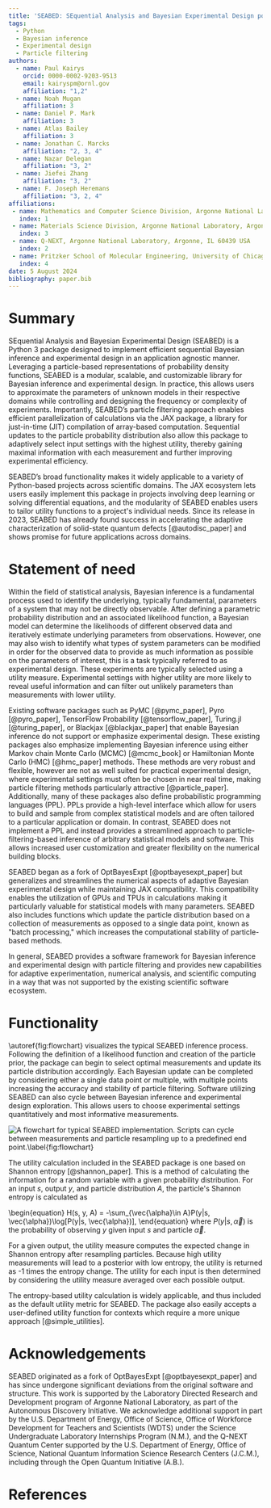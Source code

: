 ```yaml
---
title: 'SEABED: SEquential Analysis and Bayesian Experimental Design powered by JAX'
tags:
  - Python
  - Bayesian inference
  - Experimental design
  - Particle filtering
authors:
  - name: Paul Kairys
    orcid: 0000-0002-9203-9513
    email: kairyspm@ornl.gov
    affiliation: "1,2"
  - name: Noah Mugan
    affiliation: 3
  - name: Daniel P. Mark
    affiliation: 3
  - name: Atlas Bailey
    affiliation: 3
  - name: Jonathan C. Marcks
    affiliation: "2, 3, 4" 
  - name: Nazar Delegan
    affiliation: "3, 2"
  - name: Jiefei Zhang
    affiliation: "3, 2"
  - name: F. Joseph Heremans
    affiliation: "3, 2, 4" 
affiliations:
 - name: Mathematics and Computer Science Division, Argonne National Laboratory, Argonne, IL 60439 USA
   index: 1
 - name: Materials Science Division, Argonne National Laboratory, Argonne, IL 60439 USA
   index: 3
 - name: Q-NEXT, Argonne National Laboratory, Argonne, IL 60439 USA
   index: 2
 - name: Pritzker School of Molecular Engineering, University of Chicago, Chicago, IL 60637 USA
   index: 4
date: 5 August 2024
bibliography: paper.bib
---
```


# Summary

SEquential Analysis and Bayesian Experimental Design (SEABED) is a Python 3 package designed to implement efficient sequential Bayesian inference and experimental design in an application agnostic manner. Leveraging a particle-based representations of probability density functions, SEABED is a modular, scalable, and customizable library for Bayesian inference and experimental design. In practice, this allows users to approximate the parameters of unknown models in their respective domains while controlling and designing the frequency or complexity of experiments. Importantly, SEABED’s particle filtering approach enables efficient parallelization of calculations via the JAX package, a library for just-in-time (JIT) compilation of array-based computation. Sequential updates to the particle probability distribution also allow this package to adaptively select input settings with the highest utility, thereby gaining maximal information with each measurement and further improving experimental efficiency. 

SEABED’s broad functionality makes it widely applicable to a variety of Python-based projects across scientific domains. The JAX ecosystem lets users easily implement this package in projects involving deep learning or solving differential equations, and the modularity of SEABED enables users to tailor utility functions to a project's individual needs. Since its release in 2023, SEABED has already found success in accelerating the adaptive characterization of solid-state quantum defects [@autodisc_paper] and shows promise for future applications across domains. 

# Statement of need

Within the field of statistical analysis, Bayesian inference is a fundamental process used to identify the underlying, typically fundamental, parameters of a system that may not be directly observable. After defining a parametric probability distribution and an associated likelihood function, a Bayesian model can determine the likelihoods of different observed data and iteratively estimate underlying parameters from observations. However, one may also wish to identify what types of system parameters can be modified in order for the observed data to provide as much information as possible on the parameters of interest, this is a task typically referred to as experimental design. These experiments are typically selected using a utility measure. Experimental settings with higher utility are more likely to reveal useful information and can filter out unlikely parameters than measurements with lower utility.

Existing software packages such as PyMC [@pymc_paper], Pyro [@pyro_paper], TensorFlow Probability [@tensorflow_paper], Turing.jl [@turing_paper], or Blackjax [@blackjax_paper] that enable Bayesian inference do not support or emphasize experimental design. These existing packages also emphasize implementing Bayesian inference using either Markov chain Monte Carlo (MCMC) [@mcmc_book] or Hamiltonian Monte Carlo (HMC) [@hmc_paper] methods. These methods are very robust and flexible, however are not as well suited for practical experimental design, where experimental settings must often be chosen in near real time, making particle filtering methods particularly attractive [@particle_paper]. Additionally, many of these packages also define probabilistic programming languages (PPL). PPLs provide a high-level interface which allow for users to build and sample from complex statistical models and are often tailored to a particular application or domain. In contrast, SEABED does not implement a PPL and instead provides a streamlined approach to particle-filtering-based inference of arbitrary statistical models and software. This allows increased user customization and greater flexibility on the numerical building blocks. 

SEABED began as a fork of OptBayesExpt [@optbayesexpt_paper] but generalizes and streamlines the numerical aspects of adaptive Bayesian experimental design while maintaining JAX compatibility. This compatibility enables the utilization of GPUs and TPUs in calculations making it particularly valuable for statistical models with many parameters. SEABED also includes functions which update the particle distribution based on a collection of measurements as opposed to a single data point, known as "batch processing," which increases the computational stability of particle-based methods.

In general, SEABED provides a software framework for Bayesian inference and experimental design with particle filtering and provides new capabilities for adaptive experimentation, numerical analysis, and scientific computing in a way that was not supported by the existing scientific software ecosystem. 

# Functionality

\autoref{fig:flowchart} visualizes the typical SEABED inference process. Following the definition of a likelihood function and creation of the particle prior, the package can begin to select optimal measurements and update its particle distribution accordingly. Each Bayesian update can be completed by considering either a single data point or multiple, with multiple points increasing the accuracy and stability of particle filtering. Software utilizing SEABED can also cycle between Bayesian inference and experimental design exploration. This allows users to choose experimental settings quantitatively and most informative measurements.


![A flowchart for typical SEABED implementation. Scripts can cycle between measurements and particle resampling up to a predefined end point.\label{fig:flowchart}](flowchart.png)

The utility calculation included in the SEABED package is one based on Shannon entropy [@shannon_paper]. This is a method of calculating the information for a random variable with a given probability distribution. For an input $s$, output $y$, and particle distribution $A$, the particle's Shannon entropy is calculated as

\begin{equation}
    H(s, y, A) = -\sum_{\vec{\alpha}\in A}P(y|s, \vec{\alpha})\log[P(y|s, \vec{\alpha})],
\end{equation}
where $P(y|s, \vec{\alpha})$ is the probability of observing $y$ given input $s$ and particle $\vec{\alpha}$. 

For a given output, the utility measure computes the expected change in Shannon entropy after resampling particles. Because high utility measurements will lead to a posterior with low entropy, the utility is returned as -1 times the entropy change. The utility for each input is then determined by considering the utility measure averaged over each possible output. 

The entropy-based utility calculation is widely applicable, and thus included as the default utility metric for SEABED. The package also easily accepts a user-defined utility function for contexts which require a more unique approach [@simple_utilities]. 

# Acknowledgements
SEABED originated as a fork of OptBayesExpt [@optbayesexpt_paper] and has since undergone significant deviations from the original software and structure. This work is supported by the Laboratory Directed Research and Development program of Argonne National Laboratory, as part of the Autonomous Discovery Initiative. We acknowledge additional support in part by the U.S. Department of Energy, Office of Science, Office of Workforce Development for Teachers and Scientists (WDTS) under the Science Undergraduate Laboratory Internships Program (N.M.), and the Q-NEXT Quantum Center supported by the U.S. Department of Energy, Office of Science, National Quantum Information Science Research Centers (J.C.M.), including through the Open Quantum Initiative (A.B.). 

# References